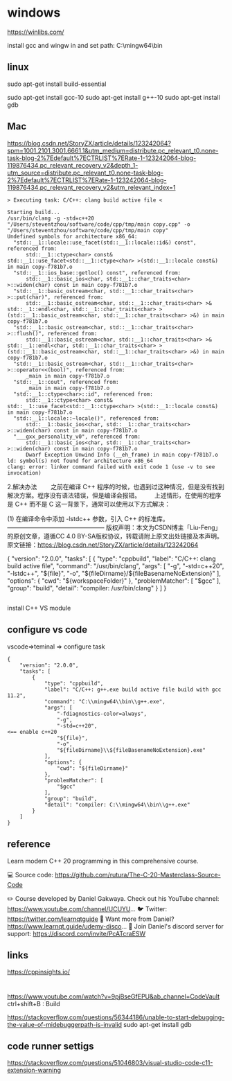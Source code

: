 # windows
https://winlibs.com/

install gcc and wingw in
and set path:
C:\mingw64\bin
## linux
sudo apt-get install build-essential

sudo apt-get install gcc-10
sudo apt-get install g++-10
sudo apt-get install gdb

## Mac
https://blog.csdn.net/StoryZX/article/details/123242064?spm=1001.2101.3001.6661.1&utm_medium=distribute.pc_relevant_t0.none-task-blog-2%7Edefault%7ECTRLIST%7ERate-1-123242064-blog-119876434.pc_relevant_recovery_v2&depth_1-utm_source=distribute.pc_relevant_t0.none-task-blog-2%7Edefault%7ECTRLIST%7ERate-1-123242064-blog-119876434.pc_relevant_recovery_v2&utm_relevant_index=1
``` error
> Executing task: C/C++: clang build active file <

Starting build...
/usr/bin/clang -g -std=c++20 "/Users/steventzhou/software/code/cpp/tmp/main copy.cpp" -o "/Users/steventzhou/software/code/cpp/tmp/main copy"
Undefined symbols for architecture x86_64:
  "std::__1::locale::use_facet(std::__1::locale::id&) const", referenced from:
      std::__1::ctype<char> const& std::__1::use_facet<std::__1::ctype<char> >(std::__1::locale const&) in main copy-f781b7.o
  "std::__1::ios_base::getloc() const", referenced from:
      std::__1::basic_ios<char, std::__1::char_traits<char> >::widen(char) const in main copy-f781b7.o
  "std::__1::basic_ostream<char, std::__1::char_traits<char> >::put(char)", referenced from:
      std::__1::basic_ostream<char, std::__1::char_traits<char> >& std::__1::endl<char, std::__1::char_traits<char> >(std::__1::basic_ostream<char, std::__1::char_traits<char> >&) in main copy-f781b7.o
  "std::__1::basic_ostream<char, std::__1::char_traits<char> >::flush()", referenced from:
      std::__1::basic_ostream<char, std::__1::char_traits<char> >& std::__1::endl<char, std::__1::char_traits<char> >(std::__1::basic_ostream<char, std::__1::char_traits<char> >&) in main copy-f781b7.o
  "std::__1::basic_ostream<char, std::__1::char_traits<char> >::operator<<(bool)", referenced from:
      _main in main copy-f781b7.o
  "std::__1::cout", referenced from:
      _main in main copy-f781b7.o
  "std::__1::ctype<char>::id", referenced from:
      std::__1::ctype<char> const& std::__1::use_facet<std::__1::ctype<char> >(std::__1::locale const&) in main copy-f781b7.o
  "std::__1::locale::~locale()", referenced from:
      std::__1::basic_ios<char, std::__1::char_traits<char> >::widen(char) const in main copy-f781b7.o
  "___gxx_personality_v0", referenced from:
      std::__1::basic_ios<char, std::__1::char_traits<char> >::widen(char) const in main copy-f781b7.o
      Dwarf Exception Unwind Info (__eh_frame) in main copy-f781b7.o
ld: symbol(s) not found for architecture x86_64
clang: error: linker command failed with exit code 1 (use -v to see invocation)
```

2.解决办法
  之前在编译 C++ 程序的时候，也遇到过这种情况，但是没有找到解决方案。程序没有语法错误，但是编译会报错。
  上述情形，在使用的程序是 C++ 而不是 C 这一背景下，通常可以使用以下方式解决：

(1) 在编译命令中添加 -lstdc++ 参数，引入 C++ 的标准库。
————————————————
版权声明：本文为CSDN博主「Liu-Feng」的原创文章，遵循CC 4.0 BY-SA版权协议，转载请附上原文出处链接及本声明。
原文链接：https://blog.csdn.net/StoryZX/article/details/123242064


{
	"version": "2.0.0",
	"tasks": [
		{
			"type": "cppbuild",
			"label": "C/C++: clang build active file",
			"command": "/usr/bin/clang",
			"args": [
				"-g",
				"-std=c++20",  
				"-lstdc++",
				"${file}",
				"-o",
				"${fileDirname}/${fileBasenameNoExtension}"
			],
			"options": {
				"cwd": "${workspaceFolder}"
			},
			"problemMatcher": [
				"$gcc"
			],
			"group": "build",
			"detail": "compiler: /usr/bin/clang"
		}
	]
}


##  
install C++ VS module

## configure vs code

vscode=>teminal => configure task

```
{
	"version": "2.0.0",
	"tasks": [
		{
			"type": "cppbuild",
			"label": "C/C++: g++.exe build active file build with gcc 11.2",
			"command": "C:\\mingw64\\bin\\g++.exe",
			"args": [
				"-fdiagnostics-color=always",
				"-g",
				"-std=c++20",                                                     <== enable c++20
				"${file}",
				"-o",
				"${fileDirname}\\${fileBasenameNoExtension}.exe"
			],
			"options": {
				"cwd": "${fileDirname}"
			},
			"problemMatcher": [
				"$gcc"
			],
			"group": "build",
			"detail": "compiler: C:\\mingw64\\bin\\g++.exe"
		}
	]
}
```
## reference

Learn modern C++ 20 programming in this comprehensive course.

💻 Source code: https://github.com/rutura/The-C-20-Masterclass-Source-Code

✏️ Course developed by Daniel Gakwaya. Check out his YouTube channel: https://www.youtube.com/channel/UCUYU...
🐦 Twitter: https://twitter.com/learnqtguide
🔗 Want more from Daniel? https://www.learnqt.guide/udemy-disco...
🔗 Join Daniel's discord server for support: https://discord.com/invite/PcATcraESW


## links

https://cppinsights.io/


#
https://www.youtube.com/watch?v=9pjBseGfEPU&ab_channel=CodeVault
ctrl+shift+B : Build

https://stackoverflow.com/questions/56344186/unable-to-start-debugging-the-value-of-midebuggerpath-is-invalid
sudo apt-get install gdb


## code runner settigs

https://stackoverflow.com/questions/51046803/visual-studio-code-c11-extension-warning